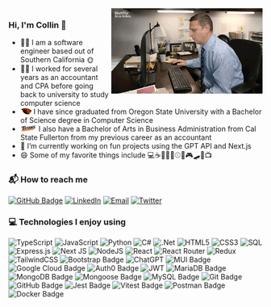 <img align='right' src='computer.gif' width='300'>

### Hi, I'm Collin 👋

-   👨‍💻 I am a software engineer based out of Southern California 🌞
-   👨‍💼 I worked for several years as an accountant and CPA before going back to university to study computer science
-   <img src="osu-beaver.svg" alt="drawing" width="22"/> I have since graduated from Oregon State University with a Bachelor of Science degree in Computer Science
-   <img src="csuf-titans.svg" alt="drawing" width="32"/>
    I also have a Bachelor of Arts in Business Administration from Cal State Fullerton from my previous career as an accountant
-   🔭 I’m currently working on fun projects using the GPT API and Next.js
-   😄 Some of my favorite things include 💻☕🚵‍♂️🎾⚾🏈🎮🛹🎥📺

### 📬 How to reach me

[![GitHub Badge](https://img.shields.io/badge/GitHub-181717?logo=GitHub&logoColor=fff&style=flat-square)](https://github.com/cjsidler)
[![LinkedIn](https://img.shields.io/badge/LinkedIn-black.svg?style=flat-square&logo=linkedin&colorB=555)](https://www.linkedin.com/in/collinsidler/)
[![Email](https://img.shields.io/badge/Email-D14836?style=flat-square&logo=gmail&logoColor=white)](mailto:cjsidler@gmail.com)
[![Twitter](https://img.shields.io/badge/Twitter-1D9BF0?logo=twitter&logoColor=fff&style=flat-square)](https://twitter.com/collinsidler)

### 💻 Technologies I enjoy using

![TypeScript](https://img.shields.io/badge/TypeScript-%23007ACC.svg?style=flat-square&logo=typescript&logoColor=white)
![JavaScript](https://img.shields.io/badge/JavaScript-%23323330.svg?style=flat-square&logo=javascript&logoColor=%23F7DF1E)
![Python](https://img.shields.io/badge/Python-3670A0?style=flat-square&logo=python&logoColor=ffdd54)
![C#](https://img.shields.io/badge/C%23-%23239120.svg?style=flat-square&logo=csharp&logoColor=white)
![.Net](https://img.shields.io/badge/.NET-5C2D91?style=flat-square&logo=.net&logoColor=white)
![HTML5](https://img.shields.io/badge/HTML5-%23E34F26.svg?style=flat-square&logo=html5&logoColor=white)
![CSS3](https://img.shields.io/badge/CSS3-%231572B6.svg?style=flat-square&logo=css3&logoColor=white)
![SQL](https://img.shields.io/badge/SQL-blue.svg?style=flat-square)
![Express.js](https://img.shields.io/badge/Express.js-%23404d59.svg?style=flat-square&logo=express&logoColor=%2361DAFB)
![Next JS](https://img.shields.io/badge/Next.js-black?style=flat-square&logo=next.js&logoColor=white)
![NodeJS](https://img.shields.io/badge/Node.js-6DA55F?style=flat-square&logo=node.js&logoColor=white)
![React](https://img.shields.io/badge/React-%2320232a.svg?style=flat-square&logo=react&logoColor=%2361DAFB)
![React Router](https://img.shields.io/badge/React_Router-CA4245?style=flat-square&logo=react-router&logoColor=white)
![Redux](https://img.shields.io/badge/Redux-%23593d88.svg?style=flat-square&logo=redux&logoColor=white)
![TailwindCSS](https://img.shields.io/badge/TailwindCSS-%2338B2AC.svg?style=flat-square&logo=tailwind-css&logoColor=white)
![Bootstrap Badge](https://img.shields.io/badge/Bootstrap-7952B3?logo=bootstrap&logoColor=fff&style=flat-square)
![ChatGPT](https://img.shields.io/badge/GPT-74aa9c?style=flat-square&logo=openai&logoColor=white)
![MUI Badge](https://img.shields.io/badge/MUI-007FFF?logo=mui&logoColor=fff&style=flat-square)
![Google Cloud Badge](https://img.shields.io/badge/Google%20Cloud-4285F4?logo=googlecloud&logoColor=fff&style=flat-square)
![Auth0 Badge](https://img.shields.io/badge/Auth0-EB5424?logo=auth0&logoColor=fff&style=flat-square)
![JWT](https://img.shields.io/badge/JWT-000?logo=jsonwebtokens&logoColor=fff&style=flat-square)
![MariaDB Badge](https://img.shields.io/badge/MariaDB-003545?logo=mariadb&logoColor=fff&style=flat-square)
![MongoDB Badge](https://img.shields.io/badge/MongoDB-47A248?logo=mongodb&logoColor=fff&style=flat-square)
![Mongoose Badge](https://img.shields.io/badge/Mongoose-800?logo=mongoose&logoColor=fff&style=flat-square)
![MySQL Badge](https://img.shields.io/badge/MySQL-4479A1?logo=mysql&logoColor=fff&style=flat-square)
![Git Badge](https://img.shields.io/badge/Git-F05032?logo=git&logoColor=fff&style=flat-square)
![GitHub Badge](https://img.shields.io/badge/GitHub-181717?logo=github&logoColor=fff&style=flat-square)
![Jest Badge](https://img.shields.io/badge/Jest-C21325?logo=jest&logoColor=fff&style=flat-square)
![Vitest Badge](https://img.shields.io/badge/Vitest-6E9F18?logo=vitest&logoColor=fff&style=flat-square)
![Postman Badge](https://img.shields.io/badge/Postman-FF6C37?logo=postman&logoColor=fff&style=flat-square)
![Docker Badge](https://img.shields.io/badge/Docker-2496ED?logo=docker&logoColor=fff&style=flat-square)
